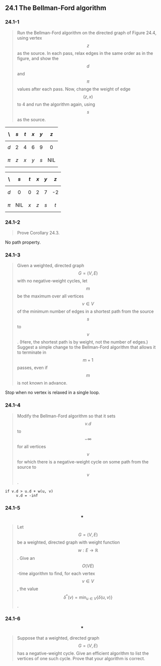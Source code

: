 ## 24.1 The Bellman-Ford algorithm

### 24.1-1

> Run the Bellman-Ford algorithm on the directed graph of Figure 24.4, using vertex $$z$$ as the source. In each pass, relax edges in the same order as in the figure, and show the $$d$$ and $$\pi$$ values after each pass. Now, change the weight of edge $$(z,x)$$ to 4 and run the algorithm again, using $$s$$ as the source.

| \ | $$s$$ | $$t$$ | $$x$$ | $$y$$ | $$z$$ |
|:-:|:-:|:-:|:-:|:-:|:-:|
|$$d$$|2|4|6|9|0|
|$$\pi$$|$$z$$|$$x$$|$$y$$|$$s$$|NIL|

| \ | $$s$$ | $$t$$ | $$x$$ | $$y$$ | $$z$$ |
|:-:|:-:|:-:|:-:|:-:|:-:|
|$$d$$|0|0|2|7|-2|
|$$\pi$$|NIL|$$x$$|$$z$$|$$s$$|$$t$$|

### 24.1-2

> Prove Corollary 24.3.

No path property.

### 24.1-3

> Given a weighted, directed graph $$G = (V, E)$$ with no negative-weight cycles, let $$m$$ be the maximum over all vertices $$v \in V$$ of the minimum number of edges in a shortest path from the source $$s$$ to $$v$$. (Here, the shortest path is by weight, not the number of edges.) Suggest a simple change to the Bellman-Ford algorithm that allows it to terminate in $$m + 1$$ passes, even if $$m$$ is not known in advance.

Stop when no vertex is relaxed in a single loop.

### 24.1-4

> Modify the Bellman-Ford algorithm so that it sets $$v.d$$ to $$-\infty$$ for all vertices $$v$$ for which there is a negative-weight cycle on some path from the source to $$v$$.

```
if v.d > u.d + w(u, v)
     v.d = -inf
```

### 24.1-5 $$\star$$

> Let $$G = (V, E)$$ be a weighted, directed graph with weight function $$w : E \rightarrow \mathbb{R}$$. Give an $$O(VE)$$-time algorithm to find, for each vertex $$v \in V$$, the value $$\delta^*(v)=\min_{u \in V} \{ \delta(u, v) \}$$.

### 24.1-6 $$\star$$

> Suppose that a weighted, directed graph $$G = (V, E)$$ has a negative-weight cycle. Give an efficient algorithm to list the vertices of one such cycle. Prove that your algorithm is correct.